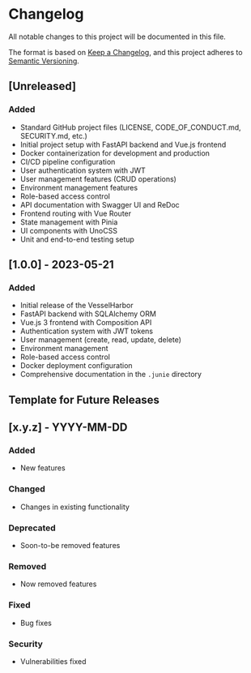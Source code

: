 # Changelog

All notable changes to this project will be documented in this file.

The format is based on [Keep a Changelog](https://keepachangelog.com/en/1.0.0/),
and this project adheres to [Semantic Versioning](https://semver.org/spec/v2.0.0.html).

## [Unreleased]

### Added
- Standard GitHub project files (LICENSE, CODE_OF_CONDUCT.md, SECURITY.md, etc.)
- Initial project setup with FastAPI backend and Vue.js frontend
- Docker containerization for development and production
- CI/CD pipeline configuration
- User authentication system with JWT
- User management features (CRUD operations)
- Environment management features
- Role-based access control
- API documentation with Swagger UI and ReDoc
- Frontend routing with Vue Router
- State management with Pinia
- UI components with UnoCSS
- Unit and end-to-end testing setup

## [1.0.0] - 2023-05-21

### Added
- Initial release of the VesselHarbor
- FastAPI backend with SQLAlchemy ORM
- Vue.js 3 frontend with Composition API
- Authentication system with JWT tokens
- User management (create, read, update, delete)
- Environment management
- Role-based access control
- Docker deployment configuration
- Comprehensive documentation in the `.junie` directory

## Template for Future Releases

## [x.y.z] - YYYY-MM-DD

### Added
- New features

### Changed
- Changes in existing functionality

### Deprecated
- Soon-to-be removed features

### Removed
- Now removed features

### Fixed
- Bug fixes

### Security
- Vulnerabilities fixed

